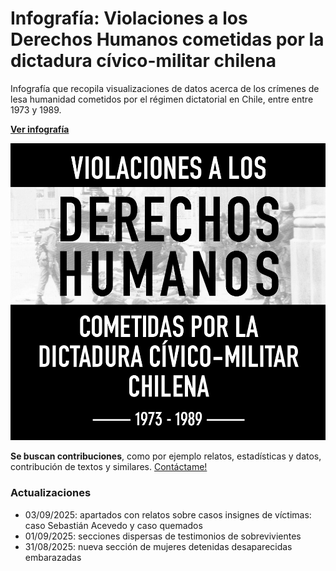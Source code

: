 # Infografía: Violaciones a los Derechos Humanos cometidas por la dictadura cívico-militar chilena

Infografía que recopila visualizaciones de datos acerca de los crímenes de lesa humanidad cometidos por el régimen dictatorial en Chile, entre entre 1973 y 1989.

[**Ver infografía**](https://bastianolea.github.io/violaciones_ddhh_chile/)

![](img/violaciones_ddhh_chile_3.png)

**Se buscan contribuciones**, como por ejemplo relatos, estadísticas y datos, contribución de textos y similares. [Contáctame!](https://bastianolea.rbind.io/contact/)

### Actualizaciones

- 03/09/2025: apartados con relatos sobre casos insignes de víctimas: caso Sebastián Acevedo y caso quemados
- 01/09/2025: secciones dispersas de testimonios de sobrevivientes
- 31/08/2025: nueva sección de mujeres detenidas desaparecidas embarazadas